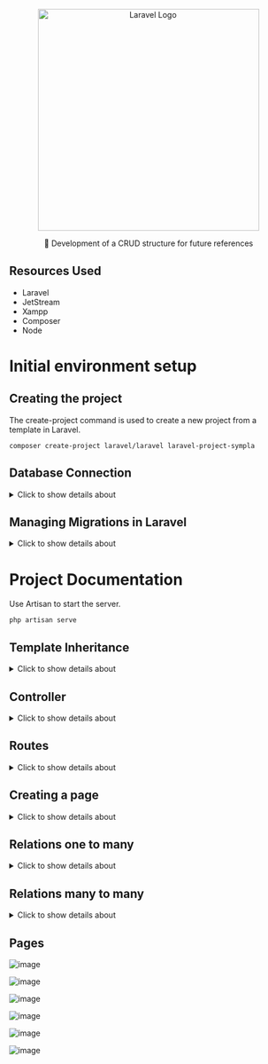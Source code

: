 <p align="center"><a href="https://laravel.com" target="_blank"><img src="https://raw.githubusercontent.com/laravel/art/master/logo-lockup/5%20SVG/2%20CMYK/1%20Full%20Color/laravel-logolockup-cmyk-red.svg" width="400" alt="Laravel Logo"></a></p>

<p align="center">🚀 Development of a CRUD structure for future references</p>

## Resources Used
- Laravel
- JetStream
- Xampp
- Composer
- Node

# Initial environment setup

## Creating the project

The create-project command is used to create a new project from a template in Laravel.

```
composer create-project laravel/laravel laravel-project-sympla
```

## Database Connection

<details>
<summary>Click to show details about </summary>

#### Database Creation:

- Start SQL in XAMPP

- Navigate to http://localhost/phpmyadmin/ to access the database management interface

- Create a new database with the desired name.

#### Database Configuration in Laravel:

- Open the .env file in your Laravel project and locate the DB_DATABASE variable.

- Change the value of this variable to the name of the database created

#### Creating tables in the Database:

Use Artisan to create the database/migrations tables in the Database

```
php artisan migrate
```

## Installing Jetstream for Authentication

#### Installing Jetstream:

Use Composer to add Jetstream to your Laravel project:

```
composer require laravel/jetstream
```

#### Installing Livewire:

Use Artisan to install Jetstream with Livewire support:

```
php artisan jetstream:install livewire
```

#### Creating tables in the Database:

Use Artisan to create the tables generated by Jetstream in the Database

```
php artisan migrate
```

#### Installing Node.js and Resource Compilation:

Install the Node.js dependencies required for the project:

```
npm install
```

Compile the frontend resources with the command:

```
npm run dev
```

</details>

## Managing Migrations in Laravel

<details>
<summary>Click to show details about </summary>

#### Migration Structure:
- up() Method: Defines the operations to be performed when the migration is applied, such as creating a table.
- down() Method: Defines the operations to revert the changes performed by the up() method, such as deleting a table.

#### Creating Migrations:

- Command: php artisan make:migration migration_name
- Example: php artisan make:migration create_products_table
- Description: This command creates a new migration file in the database/migrations folder. Migrations are used to create and modify tables in the database.

#### Run Migrations:
- Command: php artisan migrate
- Description: Applies all pending migrations, creating or modifying tables in the database as defined in the migrations' up() methods.

#### Check Migration Status:
- Command: php artisan migrate:status
- Description: Displays the status of each migration, indicating whether it was applied or not.

#### Update Tables:
- Command: php artisan migrate:fresh
- Description: Removes all tables from the database using the down() method and recreates them using the up() method. Warning: This command will delete all tables from the database.

#### Add Fields:
- Command: php artisan make:migration add_field_to_table
- Example: php artisan make:migration add_category_to_products_table
- Description: Creates a new migration to add fields to an existing table. Use Schema::table to modify existing tables.

#### Apply Changes:
- Command: php artisan migrate
- Description: After creating a migration to add or modify fields, run this command to apply the changes.

#### Undo Changes:
- Command: php artisan migrate:rollback
- Description: Rolls back the last batch of migrations applied.
- Command: php artisan migrate:reset
- Description: Rolls back all applied migrations and re-runs them. Deletes all tables and recreates them from the migrations.

</details>

# Project Documentation

Use Artisan to start the server.

```
php artisan serve
```

## Template Inheritance

<details>
<summary>Click to show details about </summary>

Creation of a folder called layouts inside resources/views, where the main.blade.php file was added. This file serves as a base layout for the pages, containing the @yield('content') directive, which is responsible for rendering the specific content of the pages.

![image](https://github.com/user-attachments/assets/794ffe26-b45d-4ee2-b7ae-325ddef51c32)

- Displaying Errors: The @if ($errors->any()) block checks for any validation errors.

- Displaying Success Messages: The @if(session('msg')) block checks if there is a success message stored in the session.

- Rendering Dynamic Content: The @yield('content') command is used to insert the specific content of each page that extends this layout.

- x-app-layout : This is a Blade component provided by JetStream in Laravel, which implements security settings for authenticated users. To ensure that authentication works correctly during data exchange between the client and the server, it is essential to encapsulate all content intended for @yield within this component.

#### Rendering Content

![image](https://github.com/user-attachments/assets/c01059d3-1694-4958-9212-4a06395d6b54)


#### @extends('layouts.main'):

This command indicates that the current Blade file is extending a main layout called main, which is located in the layouts folder. The layout is usually a basic template that defines the common structure for multiple pages, such as the header, footer, and other sections that are reused across multiple views.

#### @section('content'):

This command defines a content section within the Blade template. The word 'content' is the name of the section. In the main layout (layouts.main), there is a @yield('content') command, which is where the content defined in this section will be inserted.


![image](https://github.com/user-attachments/assets/78f3ab9a-b831-45a2-a7b2-c1d8593821d2)


</details>

## Controller

<details>
<summary>Click to show details about </summary>

#### Creating a Controller:

To create a new controller in Laravel, use the Artisan command:

```
php artisan make:controller EventController
```
The name EventController is chosen to represent a controller that will manage actions related to events. By default, the index action inside the controller is configured to return the welcome view.

#### Using the Controller in Routes:

To use the controller in a route, first import it in the routes file:

```
use App\Http\Controllers\EventController;
```
Then, configure the route to use the specified controller action:

```
Route::get('/', [EventController::class, 'index']);
```

In this example, the '/' route is configured to call the index action of the EventController. Thus, when accessing the URL associated with the route, Laravel will direct the request to the controller's index action, which will be responsible for processing the request and returning the appropriate response.

#### Actions

- index(): Retrieves and displays all events or filters events based on a search term. Displays these events in the welcome view.

- create(): Returns the events.create view, where the user can create a new event.

- store(Request $request): Validates and stores a new event based on the form data. If there is an image, it is saved and associated with the event. The event is then saved to the database and the user is redirected to the home page with a success message.

- show($id): Displays the details of a specific event, including whether the current user is participating in the event. Returns the events.show view.

- dashboard(): Displays the user's dashboard, showing their events and events they are participating in.

- destroy($id): Deletes a specific event from the database and redirects to the dashboard with a success message.

- edit($id): Displays the events.edit view to edit a specific event, but only if the current user is the owner of the event.

- update(Request $request): Updates a specific event based on the form data. If a new image is uploaded, it replaces the old image. The event is updated in the database and the user is redirected to the dashboard with a success message.

- joinEvent($id): Adds the current user as an attendee of a specific event and redirects to the dashboard with a confirmation message.

- leaveEvent($id): Removes the current user as an attendee of a specific event and redirects to the dashboard with a success message.

</details>

## Routes

<details>
<summary>Click to show details about </summary>

![image](https://github.com/user-attachments/assets/4dedb597-6f39-4d84-85c9-fd42e3c36a14)

#### Route::get('/dashboard', ...:

- Defines an HTTP GET route for the path /dashboard. This means that when a user accesses the URL example.com/dashboard, this route will be triggered.

#### [EventController::class, 'dashboard']:

- Specifies the controller and method that should be called when the /dashboard route is accessed.

- EventController::class refers to the EventController class, and 'dashboard' is the method within that controller that will be executed to handle the request.

![image](https://github.com/user-attachments/assets/7bd6f7da-bbb7-4b6a-81de-b5415a718ac4)

Returning the view located at events/dashboard.blade.php

#### ->name('events.dashboard'):

- Gives the route a name, in this case 'events.dashboard'. This allows you to reference this route more conveniently in other parts of your code, such as when generating URLs or redirecting users.

![image](https://github.com/user-attachments/assets/3e6bbc13-17b8-4857-b9f3-b38d0304fce5)

#### Route::get('/dashboard', [EventController::class, 'dashboard'])->name('events.dashboard');

- Description: Displays the dashboard, usually used to show an overview of events or related data.
- HTTP method: GET
- Name: events.dashboard

#### Route::get('/events/create', [EventController::class, 'create'])->name('events.create');

- Description: Displays a form to create a new event.
- HTTP Method: GET
- Name: events.create

#### Route::get('/events/{id}', [EventController::class, 'show'])->name('events.show');

- Description: Displays the details of a specific event, identified by the ID provided in the URL.
- HTTP Method: GET
- Name: events.show

#### Route::get('/events/edit/{id}', [EventController::class, 'edit'])->name('events.edit');

- Description: Displays a form to edit an existing event, identified by the ID provided in the URL.
- HTTP Method: GET
- Name: events.edit

#### Route::put('/events/update/{id}', [EventController::class, 'update'])->name('events.update');

- Description: Updates the data of an existing event based on the information submitted in the form and the ID provided in the URL.
- HTTP Method: PUT
- Name: events.update

#### Route::post('/events', [EventController::class, 'store'])->name('events.store');

- Description: Stores a new event in the database based on the information submitted in the form.
- HTTP Method: POST
- Name: events.store

#### Route::delete('/events/{id}', [EventController::class, 'destroy'])->name('events.destroy');

- Description: Removes an existing event from the database based on the ID provided in the URL. - HTTP Method: DELETE
- Name: events.destroy

#### Route::post('/events/join/{id}', [EventController::class, 'joinEvent'])->name('events.joinEvent');

- Description: Allows a user to subscribe to or join a specific event identified by ID.
- HTTP Method: POST
- Name: events.joinEvent

#### Route::delete('/events/leave/{id}', [EventController::class, 'leaveEvent'])->name('events.leaveEvent');

- Description: Allows a user to leave or leave a specific event identified by ID.
- HTTP Method: DELETE
- Name: events.leaveEvent

</details>

## Creating a page

<details>
<summary>Click to show details about </summary>


#### Creating the Dashboard Component:

Create a Blade component called dashboard.blade.php in the resources/views/events folder to define the layout and content of the dashboard:

```
<!-- resources/views/events/dashboard.blade.php -->
@extends('layouts.app')

@section('content')
<h1>Dashboard</h1>
<!-- Dashboard content -->
@endsection

```

#### Adding the Function to the Controller:

In the EventController, add a dashboard method to handle the dashboard logic and visualization:

```
public function dashboard()
{
// Logic for the dashboard

return view('events.dashboard', ['events' => $events, 'eventsasparticipant' => $eventsAsParticipant]);

}
```

#### Changing the Route:

Add a new route for the dashboard in the routes file (web.php), which points to a method called dashboard in the EventController. The route name is defined as events.dashboard:

```
Route::get('/dashboard', [EventController::class, 'dashboard'])->name('events.dashboard');

```

#### Changing Links:

Update the links in your application to use the new route named events.dashboard. This may involve updating links in your Blade components or other parts of your code:

```
<a href="{{ route('events.dashboard') }}">Dashboard</a>
```
or
```
<a href="/dashboard">Dashboard</a>
```


</details>

## Relations one to many

<details>
<summary>Click to show details about</summary>

#### Creating the Migration:

To add a user_id column to the events table, use the Artisan command:

```
php artisan make:migration add_user_id_to_events_table
```

This command creates a migration file where you can define the necessary changes in the table.

![image](https://github.com/user-attachments/assets/c7a786cd-86c6-411a-a137-24bac851acc0)

#### Change the Event Model:

In the Event model, add a function to define the relationship with the User model. The singular user function indicates that the Event belongs to a single User, creating a foreign key relationship:

![image](https://github.com/user-attachments/assets/6d0dd7df-72d3-4dd6-8aaf-8e1c72377cb7)

#### Change to the User model:

In the User model, add a function to define the relationship with the Event model. The plural events function indicates that the User can have many Events, creating a foreign key relationship:

![image](https://github.com/user-attachments/assets/b959db41-160b-446d-a803-1be9bd628c37)

These changes establish the relationship between the Event and User models, where an event belongs to a user and a user can have many associated events.

</details>


## Relations many to many

<details>
<summary>Click to show details about </summary>

#### Creating the Relationship Table:

To establish a many-to-many relationship between Event and User, you need to create an intermediate table, for example, event_user, which will have two foreign key columns: event_id and user_id.
Run the artisan command to generate a new migration for this table.
```
php artisan make:migration create_event_user_table
```

![image](https://github.com/user-attachments/assets/7654db4b-dad9-4140-8fdb-6f464b3b4db1)

Then, apply the migration with php artisan migrate.

```
php artisan migrate
```

#### Defining the Relationship in the Models:

In the Event model, add a method to define the relationship with User. This is usually done with the belongsToMany method:

![image](https://github.com/user-attachments/assets/e59021db-22e9-42e8-a613-262a3cfce853)

In the User model, add a similar method to define the relationship with Event:

![image](https://github.com/user-attachments/assets/9067f710-f18c-406e-a11a-8078031dd60e)

#### Relationship Handling:

To associate users with events, you can implement functionality such as an RSVP button. When a user clicks the button, a record is created in the event_user table associating the user_id with the event_id.

This can be done through a route and controller that receives the request and updates the intermediate table with the appropriate IDs.
This creates a many-to-many relationship between Event and User, allowing each Event to have many Users and each User to participate in many Events.

</details>

## Pages

![image](https://github.com/user-attachments/assets/68cead34-9a1c-4ba2-84fc-0492a34d744c)

![image](https://github.com/user-attachments/assets/191c6400-aa4a-42c5-9835-3e4b01e1171d)

![image](https://github.com/user-attachments/assets/43bca8e7-aaac-4267-a7c0-1fe7a0919f2e)

![image](https://github.com/user-attachments/assets/1f5b5c86-e197-4de0-9962-3f90d5995675)

![image](https://github.com/user-attachments/assets/87e4bdd2-6409-4246-af06-2a9194402176)

![image](https://github.com/user-attachments/assets/9f23826c-9d55-4bd4-bea2-09c6a43aee3e)


